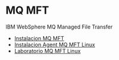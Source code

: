 # MQ MFT
IBM WebSphere MQ Managed File Transfer 

* [Instalacion MQ MFT](guia/instalarmqmft.rst)
* [Instalacion Agent MQ MFT Linux](guia/instalaragentmqmft.rst)
* [Laboratorio MQ MFT Linux](guia/laboratorio.rst)



